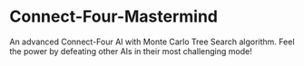 # Connect-Four-Mastermind
An advanced Connect-Four AI with Monte Carlo Tree Search algorithm. Feel the power by defeating other AIs in their most challenging mode!
